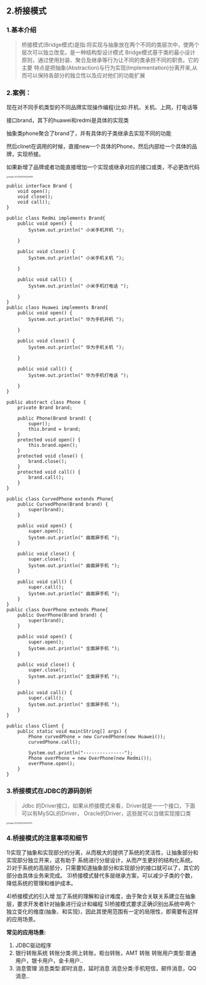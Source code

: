 ## 2.桥接模式

### 1.基本介绍

> 桥接模式(Bridge模式)是指:将实现与抽象放在两个不同的类层次中，使两个层次可以独立改变。是一种结构型设计模式
> Bridge模式基于类的最小设计原则，通过使用封装、聚合及继承等行为让不同的类承担不同的职责。它的主要
> 特点是把抽象(Abstraction)与行为实现(Implementation)分离开来,从而可以保持各部分的独立性以及应对他们的功能扩展

### 2.案例：

现在对不同手机类型的不同品牌实现操作编程(比如:开机、关机、上网，打电话等

接口brand，其下的huawei和redmi是具体的实现类

抽象类phone聚合了brand了，并有具体的子类继承去实现不同的功能

然后clinet在调用的时候，直接new一个具体的Phone，然后内部给一个具体的品牌，实现桥接。

如果新增了品牌或者功能直接增加一个实现或继承对应的接口或类，不必更改代码

<img src="https://xingqiu-tuchuang-1256524210.cos.ap-shanghai.myqcloud.com/2025/202208020926498.png" alt="image-20220802092628459" style="zoom:33%;" />

```
public interface Brand {
    void open();
    void close();
    void call();
}

public class Redmi implements Brand{
    public void open() {
        System.out.println(" 小米手机开机 ");

    }

    public void close() {
        System.out.println(" 小米手机关机 ");

    }

    public void call() {
        System.out.println(" 小米手机打电话 ");

    }
}
public class Huawei implements Brand{
    public void open() {
        System.out.println(" 华为手机开机 ");

    }

    public void close() {
        System.out.println(" 华为手机关机 ");

    }

    public void call() {
        System.out.println(" 华为手机打电话 ");

    }
}

public abstract class Phone {
    private Brand brand;

    public Phone(Brand brand) {
        super();
        this.brand = brand;
    }
    protected void open() {
        this.brand.open();
    }
    protected void close() {
        brand.close();
    }
    protected void call() {
        brand.call();
    }
}

public class CurvedPhone extends Phone{
    public CurvedPhone(Brand brand) {
        super(brand);
    }

    public void open() {
        super.open();
        System.out.println(" 曲面屏手机 ");
    }

    public void close() {
        super.close();
        System.out.println(" 曲面屏手机 ");
    }

    public void call() {
        super.call();
        System.out.println(" 曲面屏手机 ");
    }
}
public class OverPhone extends Phone{
    public OverPhone(Brand brand) {
        super(brand);
    }

    public void open() {
        super.open();
        System.out.println(" 全面屏手机 ");
    }

    public void close() {
        super.close();
        System.out.println(" 全面屏手机 ");
    }

    public void call() {
        super.call();
        System.out.println(" 全面屏手机 ");
    }
}

public class Client {
    public static void main(String[] args) {
        Phone curvedPhone = new CurvedPhone(new Huawei());
        curvedPhone.call();

        System.out.println("---------------");
        Phone overPhone = new OverPhone(new Redmi());
        overPhone.open();
    }
}
```



### 3.桥接模式在JDBC的源码剖析

>  Jdbc 的Driver接口，如果从桥接模式来看，Driver就是一一个接口，下面可以有MySQL的Driver， Oracle的Driver，这些就可以当做实现接口类

<img src="https://xingqiu-tuchuang-1256524210.cos.ap-shanghai.myqcloud.com/2025/202208021054448.png" alt="image-20220802105447001" style="zoom:33%;" />

### 4.桥接模式的注意事项和细节
1)实现了抽象和实现部分的分离，从而极大的提供了系统的灵活性，让抽象部分和实现部分独立开来，这有助于
系统进行分层设计，从而产生更好的结构化系统。
2)对于系统的高层部分，只需要知道抽象部分和实现部分的接口就可以了，其它的部分由具体业务来完成。
3)桥接模式替代多层继承方案，可以减少子类的个数，降低系统的管理和维护成本。

4)桥接模式的引入增 加了系统的理解和设计难度，由于聚合关联关系建立在抽象层，要求开发者针对抽象进行设计和编程
5)桥接模式要求正确识别出系统中两个独立变化的维度(抽象、和实现)，因此其使用范围有一定的局限性，即需要有这样的应用场景。

**常见的应用场景:**

1) JDBC驱动程序
2) 银行转账系统
   转账分类:网上转账，柜台转账，AMT 转账
   转账用户类型:普通用户，银卡用户，金卡用户..
3) 消息管理
   消息类型:即时消息，延时消息
   消息分类:手机短信，邮件消息，QQ消息..
